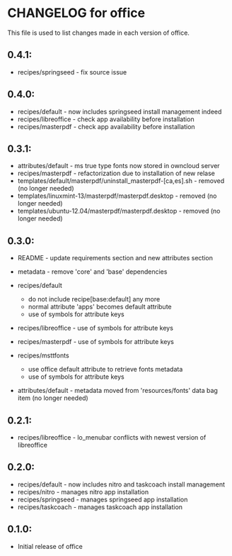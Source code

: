 # CHANGELOG for office

This file is used to list changes made in each version of office.

## 0.4.1:

* recipes/springseed - fix source issue

## 0.4.0:

* recipes/default     - now includes springseed install management indeed
* recipes/libreoffice - check app availability before installation
* recipes/masterpdf   - check app availability before installation

## 0.3.1:

* attributes/default - ms true type fonts now stored in owncloud server
* recipes/masterpdf  - refactorization due to installation of new relase
* templates/default/masterpdf/uninstall_masterpdf-[ca,es].sh - removed (no longer needed)
* templates/linuxmint-13/masterpdf/masterpdf.desktop         - removed (no longer needed)
* templates/ubuntu-12.04/masterpdf/masterpdf.desktop         - removed (no longer needed)

## 0.3.0:

* README   - update requirements section and new attributes section
* metadata - remove 'core' and 'base' dependencies

* recipes/default

  - do not include recipe[base:default] any more
  - normal attribute 'apps' becomes default attribute
  - use of symbols for attribute keys

* recipes/libreoffice - use of symbols for attribute keys
* recipes/masterpdf   - use of symbols for attribute keys

* recipes/msttfonts

  - use office default attribute to retrieve fonts metadata
  - use of symbols for attribute keys

* attributes/default - metadata moved from 'resources/fonts' data bag item (no longer needed)

## 0.2.1:

* recipes/libreoffice - lo_menubar conflicts with newest version of libreoffice

## 0.2.0:

* recipes/default    - now includes nitro and taskcoach install management
* recipes/nitro      - manages nitro app installation
* recipes/springseed - manages springseed app installation
* recipes/taskcoach  - manages taskcoach app installation

## 0.1.0:

* Initial release of office

